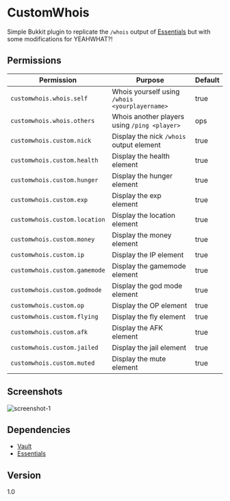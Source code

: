 CustomWhois
====

Simple Bukkit plugin to replicate the `/whois` output of [Essentials](https://github.com/essentials/Essentials/) but with some modifications for YEAHWHAT?!

## Permissions

Permission | Purpose | Default
--- | --- | ---
`customwhois.whois.self` | Whois yourself using `/whois <yourplayername>` | true
`customwhois.whois.others` | Whois another players using `/ping <player>` | ops
`customwhois.custom.nick` | Display the nick `/whois` output element | true
`customwhois.custom.health` | Display the health element | true
`customwhois.custom.hunger` | Display the hunger element | true
`customwhois.custom.exp` | Display the exp element | true
`customwhois.custom.location` | Display the location element | true
`customwhois.custom.money` | Display the money element | true
`customwhois.custom.ip` | Display the IP element | true
`customwhois.custom.gamemode` | Display the gamemode element | true
`customwhois.custom.godmode` | Display the god mode element | true
`customwhois.custom.op` | Display the OP element | true
`customwhois.custom.flying` | Display the fly element | true
`customwhois.custom.afk` | Display the AFK element | true
`customwhois.custom.jailed` | Display the jail element | true
`customwhois.custom.muted` | Display the mute element | true

## Screenshots

![screenshot-1](http://cl.ly/image/0W1o3J1w070O/+)

## Dependencies

* [Vault](https://github.com/MilkBowl/Vault) 
* [Essentials](https://github.com/essentials/Essentials/)

## Version

1.0